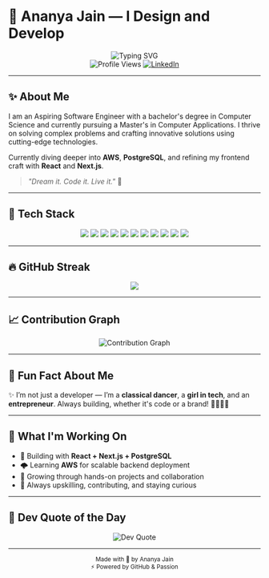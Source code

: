 # 🚀 Ananya Jain — I Design and Develop

<div align="center">
  <img src="https://readme-typing-svg.herokuapp.com?font=Fira+Code&weight=500&size=28&pause=1000&color=6366F1&center=true&vCenter=true&width=435&lines=Hi+%F0%9F%91%8B%2C+I'm+Ananya+Jain;Tech+Enthusiast+%F0%9F%92%BB;Creative+Thinker+%F0%9F%A7%91%E2%80%8D%F0%9F%92%BB" alt="Typing SVG" />
</div>

<div align="center">
  <img src="https://komarev.com/ghpvc/?username=jananya25&style=flat-square&color=6366F1" alt="Profile Views" />
  <a href="https://linkedin.com/in/ananyajain11">
    <img src="https://img.shields.io/badge/LinkedIn-Ananya%20Jain-blue?style=flat-square&logo=linkedin&logoColor=white" alt="LinkedIn" />
  </a>
</div>

---

## ✨ About Me

I am an Aspiring Software Engineer with a bachelor's degree in Computer Science and currently pursuing a Master's in Computer Applications. I thrive on solving complex problems and crafting innovative solutions using cutting-edge technologies.

Currently diving deeper into **AWS**, **PostgreSQL**, and refining my frontend craft with **React** and **Next.js**.

> _"Dream it. Code it. Live it."_ 💫

---

## 🚀 Tech Stack

<p align="center">
  <img src="https://img.shields.io/badge/Java-ED8B00?style=for-the-badge&logo=openjdk&logoColor=white">
  <img src="https://img.shields.io/badge/React-%2320232a.svg?style=for-the-badge&logo=react&logoColor=%2361DAFB">
  <img src="https://img.shields.io/badge/Next.js-000000.svg?style=for-the-badge&logo=next.js&logoColor=white">
  <img src="https://img.shields.io/badge/TailwindCSS-%2338B2AC.svg?style=for-the-badge&logo=tailwind-css&logoColor=white">
  <img src="https://img.shields.io/badge/PostgreSQL-316192.svg?style=for-the-badge&logo=postgresql&logoColor=white">
  <img src="https://img.shields.io/badge/MongoDB-%234ea94b.svg?style=for-the-badge&logo=mongodb&logoColor=white">
  <img src="https://img.shields.io/badge/MySQL-4479A1.svg?style=for-the-badge&logo=mysql&logoColor=white">
  <img src="https://img.shields.io/badge/AWS-FF9900.svg?style=for-the-badge&logo=amazon-aws&logoColor=white">
  <img src="https://img.shields.io/badge/Firebase-%23039BE5.svg?style=for-the-badge&logo=firebase">
  <img src="https://img.shields.io/badge/Vercel-000000.svg?style=for-the-badge&logo=vercel&logoColor=white">
  <img src="https://img.shields.io/badge/Git-F05032.svg?style=for-the-badge&logo=git&logoColor=white">
</p>


---

## 🔥 GitHub Streak

<p align="center">
  <img src="https://streak-stats.demolab.com/?user=jananya25&theme=radical&hide_border=false&background=0D1117&ring=6366F1&currStreakLabel=ffffff&fire=FF9A00" />
</p>

---

## 📈 Contribution Graph

<div align="center">
  <img src="https://github-readme-activity-graph.vercel.app/graph?username=jananya25&theme=react-dark&hide_border=true&area=true&color=6366F1&line=6366F1&point=FFFFFF" alt="Contribution Graph" />
</div>

---

## 🎨 Fun Fact About Me

✨ I’m not just a developer — I’m a **classical dancer**, a **girl in tech**, and an **entrepreneur**. Always building, whether it's code or a brand! 💃👜👩‍💻

---

## 🎯 What I'm Working On

- 🚀 Building with **React + Next.js + PostgreSQL**
- 🌩️ Learning **AWS** for scalable backend deployment
- 💼 Growing through hands-on projects and collaboration
- 🧠 Always upskilling, contributing, and staying curious

---

## 💬 Dev Quote of the Day

<div align="center">
  <img src="https://quotes-github-readme.vercel.app/api?type=horizontal&theme=radical" alt="Dev Quote" />
</div>

---

<div align="center">
  <sub>Made with 💖 by Ananya Jain</sub>  
  <br>
  <sub>⚡ Powered by GitHub & Passion</sub>
</div>
